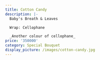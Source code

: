 ```yaml
---
title: Cotton Candy
description: |-
  Baby's Breath & Leaves

  Wrap: Cellophane

  _Another colour of cellophane_
price: '350000'
category: Special Bouquet
display_picture: /images/cotton-candy.jpg
---
```


